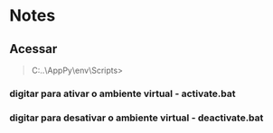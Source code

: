 # Notes

## Acessar

 > C:\..\AppPy\env\Scripts>

### digitar para ativar o ambiente virtual -  activate.bat

### digitar para desativar o ambiente virtual -  deactivate.bat
